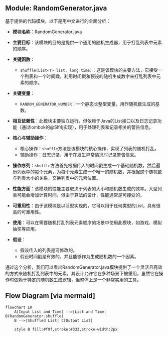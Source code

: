## Module: RandomGenerator.java
基于提供的代码模块，以下是用中文进行的全面分析：

- **模块名称**：RandomGenerator.java

- **主要目标**：该模块的目的是提供一个通用的随机生成器，用于打乱列表中元素的顺序。

- **关键函数**：
  - `shuffle(List<T> list, long time)`：这是该模块的主要方法，它接受一个列表和一个时间戳，利用时间戳和预设的随机生成数字来打乱列表中元素的顺序。

- **关键变量**：
  - `RANDOM_GENERATOR_NUMBER`：一个静态长整型变量，用作随机数生成的基数。
  
- **相互依赖性**：此模块主要独立运行，但依赖于Java的List接口以及日志记录功能（通过lombok的@Slf4j实现），用于处理列表和记录相关的警告信息。

- **核心与辅助操作**：
  - 核心操作：`shuffle`方法是该模块的核心操作，实现了列表的随机打乱。
  - 辅助操作：日志记录，用于在发生异常情况时记录警告信息。

- **操作序列**：`shuffle`方法首先根据传入的时间戳生成一个基础随机数，然后遍历列表中的每个元素，为每个元素生成一个唯一的随机数，并根据这个随机数与列表大小的关系，交换列表中的元素位置。

- **性能方面**：该模块的性能主要取决于列表的大小和随机数生成的效率。大型列表可能会增加计算时间，但由于算法的设计，性能通常是可接受的。

- **可重用性**：由于该模块是以泛型实现的，它可以用于任何类型的List，具有很高的可重用性。

- **使用**：可以在需要随机打乱列表元素顺序的场景中使用此模块，如游戏、模拟抽奖等应用。

- **假设**：
  - 假设传入的列表是可修改的。
  - 假设时间戳是有效的，并且能够作为生成随机数的一个因素。

通过这个分析，我们可以看出RandomGenerator.java模块提供了一个灵活且高效的方式来随机打乱列表中的元素，其设计允许它在多种场景下被重用，虽然它在操作时依赖于特定的随机数生成逻辑，但整体上是一个非常实用的工具。
## Flow Diagram [via mermaid]
```mermaid
flowchart LR
    A[Input List and Time] -->|List and Time| B(RandomGenerator.shuffle)
    B -->|Shuffled List| C[Output List]

    style B fill:#f9f,stroke:#333,stroke-width:2px
```
